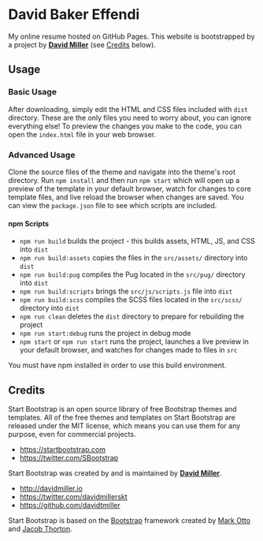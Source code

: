 # David Baker Effendi

My online resume hosted on GitHub Pages. This website is bootstrapped by a project by 
**[David Miller](http://davidmiller.io/)** (see [Credits](#credits) below).

## Usage

### Basic Usage

After downloading, simply edit the HTML and CSS files included with `dist` directory. These are the
only files you need to worry about, you can ignore everything else! To preview the changes you make
to the code, you can open the `index.html` file in your web browser.

### Advanced Usage

Clone the source files of the theme and navigate into the theme's root directory. Run `npm install`
and then run `npm start` which will open up a preview of the template in your default browser, watch
for changes to core template files, and live reload the browser when changes are saved. You can view
the `package.json` file to see which scripts are included.

#### npm Scripts

- `npm run build` builds the project - this builds assets, HTML, JS, and CSS into `dist`
- `npm run build:assets` copies the files in the `src/assets/` directory into `dist`
- `npm run build:pug` compiles the Pug located in the `src/pug/` directory into `dist`
- `npm run build:scripts` brings the `src/js/scripts.js` file into `dist`
- `npm run build:scss` compiles the SCSS files located in the `src/scss/` directory into `dist`
- `npm run clean` deletes the `dist` directory to prepare for rebuilding the project
- `npm run start:debug` runs the project in debug mode
- `npm start` or `npm run start` runs the project, launches a live preview in your default browser,
  and watches for changes made to files in `src`

You must have npm installed in order to use this build environment.

## Credits

Start Bootstrap is an open source library of free Bootstrap themes and templates. All of the free
themes and templates on Start Bootstrap are released under the MIT license, which means you can use
them for any purpose, even for commercial projects.

- <https://startbootstrap.com>
- <https://twitter.com/SBootstrap>

Start Bootstrap was created by and is maintained by **[David Miller](http://davidmiller.io/)**.

- <http://davidmiller.io>
- <https://twitter.com/davidmillerskt>
- <https://github.com/davidtmiller>

Start Bootstrap is based on the [Bootstrap](https://getbootstrap.com/) framework created by 
[Mark Otto](https://twitter.com/mdo) and [Jacob Thorton](https://twitter.com/fat).